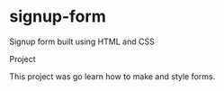# signup-form

Signup form built using HTML and CSS

Project

This project was go learn how to make and style
forms.
